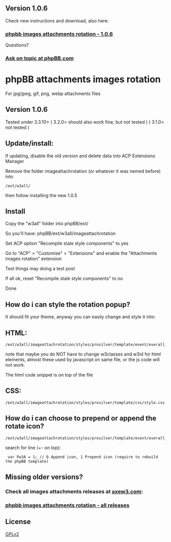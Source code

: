 ## Version 1.0.6
Check new instructions and download, also here:

### [phpbb images attachments rotation - 1.0.6]([https://www.axew3.com/w3/forums/viewtopic.php?f=20&t=1639 "phpbb images attachments rotation")

Questions?
### [Ask on topic at phpBB.com](https://www.phpbb.com/community/viewtopic.php?f=456&t=2569976 "phpBB.com help topic")


# phpBB attachments images rotation
For jpg/jpeg, gif, png, webp attachments files
## Version 1.0.6

Tested under 3.3.10> ( 3.2.0> should also work fine, but not tested ) ( 3.1.0> not tested )

## Update/install: 

If updating, disable the old version and delete data into ACP Extensions Manager

Remove the folder imageattachrotation (or whatever it was nemed before) into
    
    /ext/w3all/

then follow installing the new 1.0.5

## Install

Copy the "w3all" folder into phpBB/ext/

So you'll have: phpBB/ext/w3all/imageattachrotation

Set ACP option "Recompile stale style components" to yes

Go to "ACP" > "Customise" > "Extensions" and enable the "Attachments images rotation" extension

Test things may doing a test post

If all ok, reset "Recompile stale style components" to no

Done

## How do i can style the rotation popup?

It should fit your theme, anyway you can easily change and style it into:

## HTML:
    
    /ext/w3all/imageattachrotation/styles/prosilver/template/event/overall_footer_body_after.html

note that maybe you do NOT have to change w3classes and w3id for html elements, almost these used by javascript on same file, or the js code will not work.

The html code snippet is on top of the file

## CSS:

    /ext/w3all/imageattachrotation/styles/prosilver/template/css/style.css


## How do i can choose to prepend or append the rotate icon?

    /ext/w3all/imageattachrotation/styles/prosilver/template/event/overall_footer_body_after.html

search for line (+- on top): 

     var Pw3A = 1; // 0 Append icon, 1 Prepend icon (require to rebuild the phpBB template)

## Missing older versions?
### Check all images attachments releases at [axew3.com](https://www.axew3.com):
### [phpbb images attachments rotation - all releases](https://www.axew3.com/w3/forums/viewtopic.php?f=20&t=1580 "phpbb images attachments rotation")


## License

[GPLv2](license.txt)
